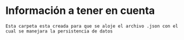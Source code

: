 # Información a tener en cuenta
```
Esta carpeta esta creada para que se aloje el archivo .json con el cual se manejara la persistencia de datos

```
